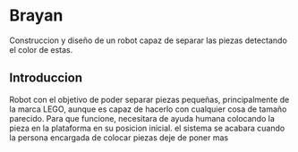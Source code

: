 # Brayan

Construccion y diseño de un robot capaz de separar las piezas detectando el color de estas.

## Introduccion

Robot con el objetivo de poder separar piezas pequeñas, principalmente de la marca LEGO, aunque es capaz de hacerlo con cualquier cosa de tamaño parecido. Para que funcione, necesitara de ayuda humana colocando la pieza en la plataforma en su posicion inicial. el sistema se acabara cuando la persona encargada de colocar piezas deje de poner mas

